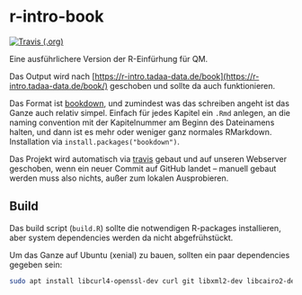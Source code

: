 # r-intro-book

[![Travis
(.org)](https://img.shields.io/travis/tadaadata/r-intro-book.svg?logo=travis)](https://travis-ci.org/tadaadata/r-intro-book)

Eine ausführlichere Version der R-Einfürhung für QM.

Das Output wird nach [https://r-intro.tadaa-data.de/book](https://r-intro.tadaa-data.de/book/) geschoben und sollte da auch funktionieren.

Das Format ist [bookdown](https://bookdown.org/yihui/bookdown/usage.html), und zumindest was das schreiben angeht ist das Ganze auch relativ simpel. Einfach für jedes Kapitel ein `.Rmd` anlegen, an die naming convention mit der Kapitelnummer am Beginn des Dateinamens halten, und dann ist es mehr oder weniger ganz normales RMarkdown.  
Installation via `install.packages("bookdown")`.  

Das Projekt wird automatisch via [travis](https://travis-ci.org/tadaadata/r-intro-book) gebaut und auf unseren Webserver geschoben, wenn ein neuer Commit auf GitHub landet – manuell gebaut werden muss also nichts, außer zum lokalen Ausprobieren.

## Build

Das build script (`build.R`) sollte die notwendigen R-packages installieren, aber system dependencies werden da nicht abgefrühstückt.

Um das Ganze auf Ubuntu (xenial) zu bauen, sollten ein paar dependencies gegeben sein:

```bash
sudo apt install libcurl4-openssl-dev curl git libxml2-dev libcairo2-dev xvfb
```

